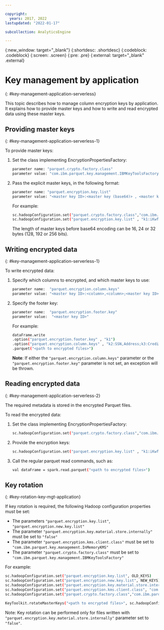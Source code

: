 ```yaml
---

copyright:
  years: 2017, 2022
lastupdated: "2022-01-17"

subcollection: AnalyticsEngine

---
```



{:new_window: target="_blank"}
{:shortdesc: .shortdesc}
{:codeblock: .codeblock}
{:screen: .screen}
{:pre: .pre}
{:external: target="_blank" .external}

# Key management by application
{: #key-management-application-serverless}

This topic describes how to manage column encryption keys by application. It explains how to provide master keys and how to write and read encrypted data using these master keys.

## Providing master keys
{: #key-management-application-serverless-1}

To provide master keys:

1. Set the class implementing EncryptionPropertiesFactory:
    ```bash
    parameter name: "parquet.crypto.factory.class"
    parameter value: "com.ibm.parquet.key.management.IBMKeyToolsFactory"
    ```
1. Pass the explicit master keys, in the following format:

    ```bash
    parameter name: "parquet.encryption.key.list"
    parameter value: "<master key ID>:<master key (base64)> , <master key ID>:<master key (base64)>.."
    ```

    For example:
    ```bash
    sc.hadoopConfiguration.set("parquet.crypto.factory.class","com.ibm.parquet.key.management.IBMKeyToolsFactory")
    sc.hadoopConfiguration.set("parquet.encryption.key.list" , "k1:iKwfmI5rDf7HwVBcqeNE6w== , k2:LjxH/aXxMduX6IQcwQgOlw== , k3:rnZHCxhUHr79Y6zvQnxSEQ==")
    ```
    The length of master keys before base64 encoding can be 16, 24 or 32 bytes (128, 192 or 256 bits).

## Writing encrypted data
{: #key-management-application-serverless-1}

To write encrypted data:

1. Specify which columns to encrypted, and which master keys to use:
    ```bash
    parameter name:  "parquet.encryption.column.keys"
    parameter value: "<master key ID>:<column>,<column>;<master key ID>:<column>,..."
    ```
1. Specify the footer key:
    ```bash
    parameter name:  "parquet.encryption.footer.key"
    parameter value:  "<master key ID>"
    ```
    For example:
    ```bash
    dataFrame.write
    .option("parquet.encryption.footer.key" , "k1")
    .option("parquet.encryption.column.keys" , "k2:SSN,Address;k3:CreditCard")
    .parquet("<path to encrypted files>")
    ```

    **Note**: If either the `"parquet.encryption.column.keys"` parameter or the  `"parquet.encryption.footer.key"` parameter is not set, an exception will be thrown.

## Reading encrypted data
{: #key-management-application-serverless-2}

The required metadata is stored in the encrypted Parquet files.

To read the encrypted data:

1. Set the class implementing EncryptionPropertiesFactory:
    ```bash
    sc.hadoopConfiguration.set("parquet.crypto.factory.class","com.ibm.parquet.key.management.IBMKeyToolsFactory")
    ```
1. Provide the encryption keys:
    ```bash
    sc.hadoopConfiguration.set("parquet.encryption.key.list" , "k1:iKwfmI5rDf7HwVBcqeNE6w== , k2:LjxH/aXxMduX6IQcwQgOlw== , k3:rnZHCxhUHr79Y6zvQnxSEQ==")
    ```
1. Call the regular parquet read commands, such as:
    ```bash
    val dataFrame = spark.read.parquet("<path to encrypted files>")
    ```

## Key rotation
{: #key-rotation-key-mgt-application}

If key rotation is required, the following Hadoop configuration properties must be set:

- The parameters `"parquet.encryption.key.list"`, `"parquet.encryption.new.key.list"`
- The parameter `"parquet.encryption.key.material.store.internally"` must be set to `"false"`
- The parameter `"parquet.encryption.kms.client.class"` must be set to `"com.ibm.parquet.key.management.InMemoryKMS"`
- The parameter `"parquet.crypto.factory.class"` must be set to `"com.ibm.parquet.key.management.IBMKeyToolsFactory"`

For example:
```bash
sc.hadoopConfiguration.set("parquet.encryption.key.list", OLD_KEYS)
sc.hadoopConfiguration.set("parquet.encryption.new.key.list", NEW_KEYS)
sc.hadoopConfiguration.set("parquet.encryption.key.material.store.internally", "false")
sc.hadoopConfiguration.set("parquet.encryption.kms.client.class", "com.ibm.parquet.key.management.InMemoryKMS")
sc.hadoopConfiguration.set("parquet.crypto.factory.class","com.ibm.parquet.key.management.IBMKeyToolsFactory")

KeyToolkit.rotateMasterKeys("<path to encrypted files>", sc.hadoopConfiguration)
```

Note: Key rotation can be performed only for files written with `"parquet.encryption.key.material.store.internally"` parameter set to `"false"`.
